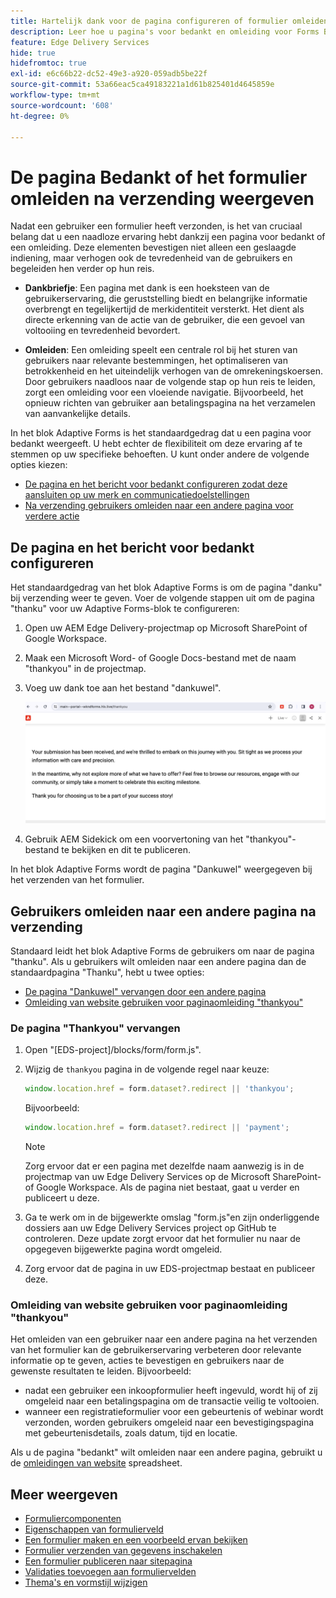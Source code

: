 ```yaml
---
title: Hartelijk dank voor de pagina configureren of formulier omleiden na verzending
description: Leer hoe u pagina's voor bedankt en omleiding voor Forms Block configureert om de gebruikerservaring te optimaliseren en gebruikersreizen te stroomlijnen.
feature: Edge Delivery Services
hide: true
hidefromtoc: true
exl-id: e6c66b22-dc52-49e3-a920-059adb5be22f
source-git-commit: 53a66eac5ca49183221a1d61b825401d4645859e
workflow-type: tm+mt
source-wordcount: '608'
ht-degree: 0%

---
```


# De pagina Bedankt of het formulier omleiden na verzending weergeven

Nadat een gebruiker een formulier heeft verzonden, is het van cruciaal belang dat u een naadloze ervaring hebt dankzij een pagina voor bedankt of een omleiding. Deze elementen bevestigen niet alleen een geslaagde indiening, maar verhogen ook de tevredenheid van de gebruikers en begeleiden hen verder op hun reis.

* **Dankbriefje**: Een pagina met dank is een hoeksteen van de gebruikerservaring, die geruststelling biedt en belangrijke informatie overbrengt en tegelijkertijd de merkidentiteit versterkt. Het dient als directe erkenning van de actie van de gebruiker, die een gevoel van voltooiing en tevredenheid bevordert.

* **Omleiden**: Een omleiding speelt een centrale rol bij het sturen van gebruikers naar relevante bestemmingen, het optimaliseren van betrokkenheid en het uiteindelijk verhogen van de omrekeningskoersen. Door gebruikers naadloos naar de volgende stap op hun reis te leiden, zorgt een omleiding voor een vloeiende navigatie. Bijvoorbeeld, het opnieuw richten van gebruiker aan betalingspagina na het verzamelen van aanvankelijke details.

In het blok Adaptive Forms is het standaardgedrag dat u een pagina voor bedankt weergeeft. U hebt echter de flexibiliteit om deze ervaring af te stemmen op uw specifieke behoeften. U kunt onder andere de volgende opties kiezen:

* [De pagina en het bericht voor bedankt configureren zodat deze aansluiten op uw merk en communicatiedoelstellingen](#configuring-the-thank-you-page-and-message)
* [Na verzending gebruikers omleiden naar een andere pagina voor verdere actie](#redirect-users-to-another-page-post-submission)

## De pagina en het bericht voor bedankt configureren

Het standaardgedrag van het blok Adaptive Forms is om de pagina &quot;danku&quot; bij verzending weer te geven. Voer de volgende stappen uit om de pagina &quot;thanku&quot; voor uw Adaptive Forms-blok te configureren:

1. Open uw AEM Edge Delivery-projectmap op Microsoft SharePoint of Google Workspace.
1. Maak een Microsoft Word- of Google Docs-bestand met de naam &quot;thankyou&quot; in de projectmap.
1. Voeg uw dank toe aan het bestand &quot;dankuwel&quot;. </br>

   ![Voorbeeld van een pagina voor bedankt](/help/edge/assets/sample-thankyou-page.png)

1. Gebruik AEM Sidekick om een voorvertoning van het &quot;thankyou&quot;-bestand te bekijken en dit te publiceren.

In het blok Adaptive Forms wordt de pagina &quot;Dankuwel&quot; weergegeven bij het verzenden van het formulier.

## Gebruikers omleiden naar een andere pagina na verzending

Standaard leidt het blok Adaptive Forms de gebruikers om naar de pagina &quot;thanku&quot;. Als u gebruikers wilt omleiden naar een andere pagina dan de standaardpagina &quot;Thanku&quot;, hebt u twee opties:

* [De pagina &quot;Dankuwel&quot; vervangen door een andere pagina](#replace-the-existing-thankyou-page)
* [Omleiding van website gebruiken voor paginaomleiding &quot;thankyou&quot;](#use-website-redirects-for-thankyou-page-redirection)

### De pagina &quot;Thankyou&quot; vervangen

1. Open &quot;[EDS-project]/blocks/form/form.js&quot;.
1. Wijzig de `thankyou` pagina in de volgende regel naar keuze:

   ```JavaScript
   window.location.href = form.dataset?.redirect || 'thankyou';
   ```

   Bijvoorbeeld:

   ```JavaScript
   window.location.href = form.dataset?.redirect || 'payment';
   ```

   >[!NOTE]
   >
   > Zorg ervoor dat er een pagina met dezelfde naam aanwezig is in de projectmap van uw Edge Delivery Services op de Microsoft SharePoint- of Google Workspace. Als de pagina niet bestaat, gaat u verder en publiceert u deze.

1. Ga te werk om in de bijgewerkte omslag &quot;form.js&quot;en zijn onderliggende dossiers aan uw Edge Delivery Services project op GitHub te controleren. Deze update zorgt ervoor dat het formulier nu naar de opgegeven bijgewerkte pagina wordt omgeleid.

1. Zorg ervoor dat de pagina in uw EDS-projectmap bestaat en publiceer deze.


### Omleiding van website gebruiken voor paginaomleiding &quot;thankyou&quot;

Het omleiden van een gebruiker naar een andere pagina na het verzenden van het formulier kan de gebruikerservaring verbeteren door relevante informatie op te geven, acties te bevestigen en gebruikers naar de gewenste resultaten te leiden. Bijvoorbeeld:

* nadat een gebruiker een inkoopformulier heeft ingevuld, wordt hij of zij omgeleid naar een betalingspagina om de transactie veilig te voltooien.
* wanneer een registratieformulier voor een gebeurtenis of webinar wordt verzonden, worden gebruikers omgeleid naar een bevestigingspagina met gebeurtenisdetails, zoals datum, tijd en locatie.

Als u de pagina &quot;bedankt&quot; wilt omleiden naar een andere pagina, gebruikt u de [omleidingen van website](https://www.aem.live/docs/redirects) spreadsheet.


## Meer weergeven

* [Formuliercomponenten](/help/edge/docs/forms/form-components.md)
* [Eigenschappen van formulierveld](/help/edge/docs/forms/eds-form-field-properties)
* [Een formulier maken en een voorbeeld ervan bekijken](/help/edge/docs/forms/create-forms.md)
* [Formulier verzenden van gegevens inschakelen](/help/edge/docs/forms/submit-forms.md)
* [Een formulier publiceren naar sitepagina](/help/edge/docs/forms/publish-forms.md)
* [Validaties toevoegen aan formuliervelden](/help/edge/docs/forms/validate-forms.md)
* [Thema&#39;s en vormstijl wijzigen](/help/edge/docs/forms/style-theme-forms.md)
